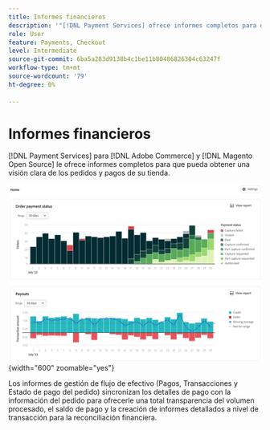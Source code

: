 ```yaml
---
title: Informes financieros
description: '"[!DNL Payment Services] ofrece informes completos para que pueda obtener una visión clara de los pedidos y pagos de su tienda".'
role: User
feature: Payments, Checkout
level: Intermediate
source-git-commit: 6ba5a283d9138b4c1be11b80486826304c63247f
workflow-type: tm+mt
source-wordcount: '79'
ht-degree: 0%

---
```


# Informes financieros

[!DNL Payment Services] para [!DNL Adobe Commerce] y [!DNL Magento Open Source] le ofrece informes completos para que pueda obtener una visión clara de los pedidos y pagos de su tienda.

![Vista de informes financieros](assets/reports-view.png){width="600" zoomable="yes"}

Los informes de gestión de flujo de efectivo (Pagos, Transacciones y Estado de pago del pedido) sincronizan los detalles de pago con la información del pedido para ofrecerle una total transparencia del volumen procesado, el saldo de pago y la creación de informes detallados a nivel de transacción para la reconciliación financiera.
